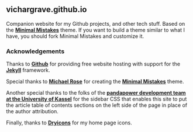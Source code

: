 ## vichargrave.github.io

Companion website for my Github projects, and other tech stuff.  Based on the **[Minimal Mistakes](https://github.com/mmistakes/minimal-mistakes/)** theme.  If you want to build a theme similar to what I have, you should fork Minimal Mistakes and customize it.

### Acknowledgements

Thanks to **[Github](https://github.com)** for providing free website hosting with support for the **[Jekyll](https://jekyllrb.com/)** framework.  

Special thanks to **[Michael Rose](https://github.com/mmistakes/)** for creating the **[Minimal Mistakes](https://github.com/mmistakes/minimal-mistakes/)** theme.

Another special thanks to the folks of the **[pandapower development team at the University of Kassel](https://github.com/e2nIEE)** for the sidebar CSS that enables this site to put the article table of contents sections on the left side of the page in place of the author attribution.

Finally, thanks to **[Dryicons](https://dryicons.com/icon-packs/handy-icons-set)** for my home page icons.
